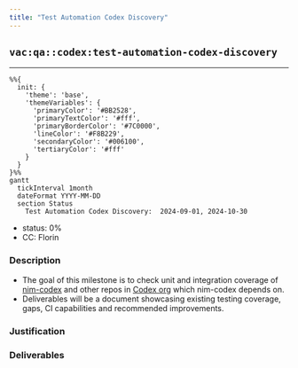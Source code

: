```yaml
---
title: "Test Automation Codex Discovery"
---
```

## `vac:qa::codex:test-automation-codex-discovery`
---

```mermaid
%%{ 
  init: { 
    'theme': 'base', 
    'themeVariables': { 
      'primaryColor': '#BB2528', 
      'primaryTextColor': '#fff', 
      'primaryBorderColor': '#7C0000', 
      'lineColor': '#F8B229', 
      'secondaryColor': '#006100', 
      'tertiaryColor': '#fff' 
    } 
  } 
}%%
gantt
  tickInterval 1month
  dateFormat YYYY-MM-DD 
  section Status
    Test Automation Codex Discovery:  2024-09-01, 2024-10-30
```

- status: 0%
- CC: Florin

### Description

- The goal of this milestone is to check unit and integration coverage of [nim-codex](https://github.com/codex-storage/nim-codex) and other repos in [Codex org](https://github.com/codex-storage) which nim-codex depends on.
- Deliverables will be a document showcasing existing testing coverage, gaps, CI capabilities and recommended improvements.

### Justification


### Deliverables
